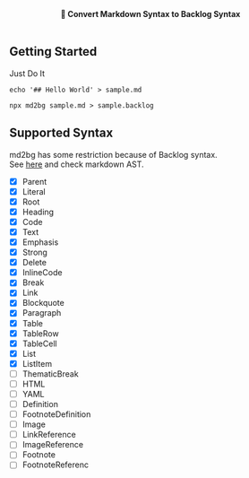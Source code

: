 <div align="center">
  <strong>📝 Convert Markdown Syntax to Backlog Syntax</strong>
</div>
<br />

## Getting Started
Just Do It

```
echo '## Hello World' > sample.md

npx md2bg sample.md > sample.backlog
```

## Supported Syntax
md2bg has some restriction because of Backlog syntax.  
See [here](https://github.com/syntax-tree/mdast) and check markdown AST.  

- [x] Parent
- [x] Literal
- [x] Root
- [x] Heading
- [x] Code
- [x] Text
- [x] Emphasis
- [x] Strong
- [x] Delete
- [x] InlineCode
- [x] Break
- [x] Link
- [x] Blockquote
- [x] Paragraph
- [x] Table
- [x] TableRow
- [x] TableCell
- [x] List
- [x] ListItem
- [ ] ThematicBreak
- [ ] HTML
- [ ] YAML
- [ ] Definition
- [ ] FootnoteDefinition
- [ ] Image
- [ ] LinkReference
- [ ] ImageReference
- [ ] Footnote
- [ ] FootnoteReferenc
